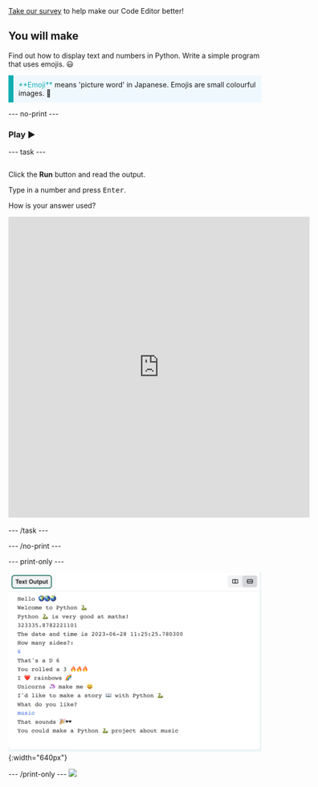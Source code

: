 <div class="c-survey-banner" style="width:100%">
  <a class="c-survey-banner__link" href="https://form.raspberrypi.org/f/code-editor-feedback" target="_blank">Take our survey</a> to help make our Code Editor better!
</div>

## You will make

Find out how to display text and numbers in Python. Write a simple program that uses emojis. 😃

<p style="border-left: solid; border-width:10px; border-color: #0faeb0; background-color: aliceblue; padding: 10px;">
<span style="color: #0faeb0">**Emoji**</span> means 'picture word' in Japanese. Emojis are small colourful images. 🥰
</p>


--- no-print ---

### Play ▶️

--- task ---

<div style="display: flex; flex-wrap: wrap">
<div style="flex-basis: 175px; flex-grow: 1">  

Click the **Run** button and read the output.

Type in a number and press <kbd>Enter</kbd>. 

How is your answer used?

<iframe src="https://editor.raspberrypi.org/en/embed/viewer/hello-world-solution" width="600" height="600" frameborder="0" marginwidth="0" marginheight="0" allowfullscreen>
</iframe>
</div>
</div>

--- /task ---

--- /no-print ---

--- print-only ---

![Example output in the Code Editor.](images/showcase_static.png){:width="640px"}

--- /print-only ---
![](http://code.org/api/hour/begin_codeclub_hworld.png)